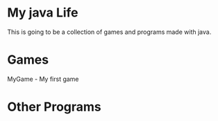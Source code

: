 My java Life
=========
This is going to be a collection of games and programs made with java.

Games
=====
MyGame - My first game

Other Programs
==============

